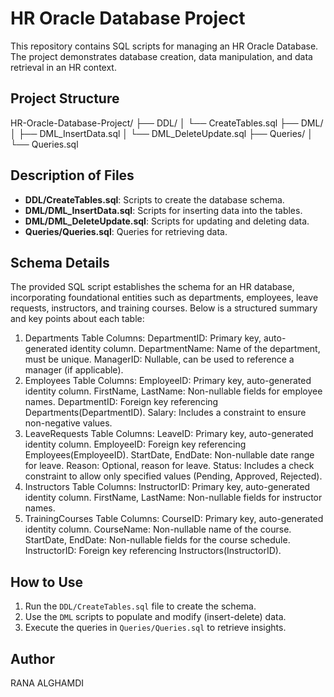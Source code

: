 # HR Oracle Database Project
This repository contains SQL scripts for managing an HR Oracle Database. The project demonstrates database creation, data manipulation, and data retrieval in an HR context.

## Project Structure
HR-Oracle-Database-Project/ ├── DDL/ │ └── CreateTables.sql ├── DML/ │ ├── DML_InsertData.sql │ └── DML_DeleteUpdate.sql ├── Queries/ │ └── Queries.sql

## Description of Files
- **DDL/CreateTables.sql**: Scripts to create the database schema.
- **DML/DML_InsertData.sql**: Scripts for inserting data into the tables.
- **DML/DML_DeleteUpdate.sql**: Scripts for updating and deleting data.
- **Queries/Queries.sql**: Queries for retrieving data.


## Schema Details
The provided SQL script establishes the schema for an HR database, incorporating foundational entities such as departments, employees, leave requests, instructors, and training courses. Below is a structured summary and key points about each table:

1. Departments Table
Columns:
DepartmentID: Primary key, auto-generated identity column.
DepartmentName: Name of the department, must be unique.
ManagerID: Nullable, can be used to reference a manager (if applicable).
2. Employees Table
Columns:
EmployeeID: Primary key, auto-generated identity column.
FirstName, LastName: Non-nullable fields for employee names.
DepartmentID: Foreign key referencing Departments(DepartmentID).
Salary: Includes a constraint to ensure non-negative values.
3. LeaveRequests Table
Columns:
LeaveID: Primary key, auto-generated identity column.
EmployeeID: Foreign key referencing Employees(EmployeeID).
StartDate, EndDate: Non-nullable date range for leave.
Reason: Optional, reason for leave.
Status: Includes a check constraint to allow only specified values (Pending, Approved, Rejected).
4. Instructors Table
Columns:
InstructorID: Primary key, auto-generated identity column.
FirstName, LastName: Non-nullable fields for instructor names.
5. TrainingCourses Table
Columns:
CourseID: Primary key, auto-generated identity column.
CourseName: Non-nullable name of the course.
StartDate, EndDate: Non-nullable fields for the course schedule.
InstructorID: Foreign key referencing Instructors(InstructorID).
## How to Use
1. Run the `DDL/CreateTables.sql` file to create the schema.
2. Use the `DML` scripts to populate and modify (insert-delete) data.
3. Execute the queries in `Queries/Queries.sql` to retrieve insights.

## Author
RANA ALGHAMDI

